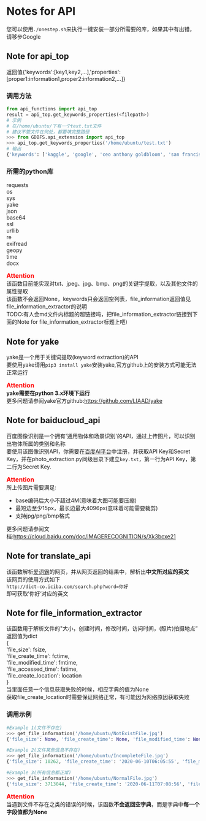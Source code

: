 # Notes for API
您可以使用`./onestep.sh`来执行一键安装一部分所需要的库，如果其中有出错，请移步Google
## Note for api_top
返回值{'keywords':[key1,key2,...],'properties':[proper1:information1,proper2:information2,...]}
### 调用方法
```python
from api_functions import api_top
result = api_top.get_keywords_properties(<filepath>)
# 示例
# 在/home/ubuntu/下有一个text.txt文件
# 建议不管文件在何处，都要填完整路径
>>> from GDBFS.api_extension import api_top
>>> api_top.get_keywords_properties('/home/ubuntu/test.txt')
# 输出
{'keywords': ['kaggle', 'google', 'ceo anthony goldbloom', 'san francisco', 'ceo anthony', 'data', 'co-founder ceo anthony', 'platform', 'anthony goldbloom declined', 'francisco this week', 'machine learning', 'service', 'acquiring kaggle', 'machine', 'learning', 'conference in san', 'goldbloom', 'ben hamner', 'cloud', 'competition'], 'properties': {'file_size': 2290, 'file_create_time': '2020-06-09T14:52:27', 'file_modified_time': '2020-06-09T14:52:27', 'file_accessed_time': '2020-06-11T17:13:13', 'file_create_location': None}}
```
### 所需的python库  
requests  
os  
sys  
yake  
json  
base64  
ssl  
urllib  
re  
exifread  
geopy  
time  
docx

<font color=red size=3>**Attention**</font>  
该函数目前能实现对txt、jpeg、jpg、bmp、png的关键字提取，以及其他文件的属性提取  
该函数不会返回None，keywords只会返回空列表，file_information返回值见file_information_extractor的说明  
TODO:有人会md文件内标题的超链接吗，把file_information_extractor链接到下面的Note for file_information_extractor标题上吧）

## Note for yake
yake是一个用于关键词提取(keyword extraction)的API  
要使用yake请用`pip3 install yake`安装yake,官方github上的安装方式可能无法正常运行  

<font color=red size=3>**Attention**</font>  
**yake需要在python 3.x环境下运行**  
更多问题请参阅yake官方github:https://github.com/LIAAD/yake  

## Note for baiducloud_api
百度图像识别是一个拥有'通用物体和场景识别'的API，通过上传图片，可以识别出物体所属的类别和名称  
要使用该图像识别API，你需要在[百度AI平台](https://ai.baidu.com/)中注册，并获取API Key和Secret Key，并在photo_extraction.py同级目录下建立`key.txt`，第一行为API Key，第二行为Secret Key.

<font color=red size=3>**Attention**</font>  
所上传图片需要满足:  
+ base编码后大小不超过4M(意味着大图可能要压缩)
+ 最短边至少15px，最长边最大4096px(意味着可能需要裁剪)
+ 支持jpg/png/bmp格式  
  
更多问题请参阅文档:https://cloud.baidu.com/doc/IMAGERECOGNITION/s/Xk3bcxe21  

## Note for translate_api
该函数解析[爱词霸](http://dict-co.iciba.com/search.php)的网页，并从网页返回的结果中，解析出**中文所对应的英文**  
该网页的使用方式如下  
`http://dict-co.iciba.com/search.php?word=你好`  
即可获取’你好‘对应的英文

## Note for file_information_extractor
该函数用于解析文件的"大小，创建时间，修改时间，访问时间，(照片)拍摄地点”  
返回值为dict  
{  
 'file_size': fsize,  
 'file_create_time': fctime,  
 'file_modified_time': fmtime,  
 'file_accessed_time': fatime,  
 'file_create_location': location  
 }  
当里面任意一个信息获取失败的时候，相应字典的值为None  
获取file_create_location时需要保证网络正常，有可能因为网络原因获取失败  

### 调用示例
```python
#Example 1(文件不存在)
>>> get_file_information('/home/ubuntu/NotExistFile.jpg')
{'file_size': None, 'file_create_time': None, 'file_modified_time': None, 'file_accessed_time': None, 'file_create_location': None}

#Example 2(文件某些信息不存在)
>>> get_file_information('/home/ubuntu/IncompleteFile.jpg')
{'file_size': 10262, 'file_create_time': '2020-06-10T06:05:55', 'file_modified_time': '2020-06-10T06:05:46', 'file_accessed_time': '2020-06-11T06:30:30', 'file_create_location': None}

#Example 3(所有信息都正常)
>>> get_file_information('/home/ubuntu/NormalFile.jpg')
{'file_size': 3713044, 'file_create_time': '2020-06-11T07:08:56', 'file_modified_time': '2020-06-11T07:07:46', 'file_accessed_time': '2020-06-11T07:08:56', 'file_create_location': [' Jiaxing', ' Zhejiang', ' China']}
```

<font color=red size=3>**Attention**</font>  
当遇到文件不存在之类的错误的时候，该函数**不会返回空字典**，而是字典中**每一个字段值都为None**